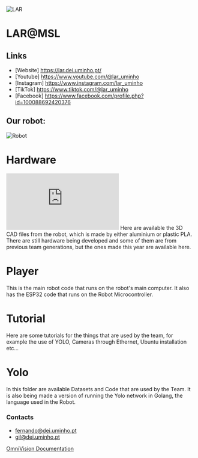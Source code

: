 ![LAR](https://github.com/MSL-LAR-MinhoTeam/2TDP/blob/main/Images/git_msl_lar%40msl.png)
# LAR@MSL

## Links
 - [Website] <https://lar.dei.uminho.pt/>
 - [Youtube] <https://www.youtube.com/@lar_uminho>
 - [Instagram] <https://www.instagram.com/lar_uminho>
 - [TikTok] <https://www.tiktok.com/@lar_uminho>
 - [Facebook] <https://www.facebook.com/profile.php?id=100088692420376>
 

## Our robot: 
![Robot](https://github.com/MSL-LAR-MinhoTeam/2TDP/blob/main/Images/photo_2023-02-28_14-06-29.jpg)

# Hardware
![Robot](https://github.com/josecomartins/OmniVision/blob/main/Hardware.pdf)
Here are available the 3D CAD files from the robot, which is made by either aluminium or plastic PLA. There are still hardware being developed and some of them are from previous team generations, but the ones made this year are available here.

# Player
This is the main robot code that runs on the robot's main computer. It also has the ESP32 code that runs on the Robot Microcontroller.

# Tutorial
Here are some tutorials for the things that are used by the team, for example the use of YOLO, Cameras through Ethernet, Ubuntu installation etc…

# Yolo
In this folder are available Datasets and Code that are used by the Team. It is also being made a version of running the Yolo network in Golang, the language used in the Robot.

### Contacts
 - <fernando@dei.uminho.pt>
 - <gil@dei.uminho.pt>


[OmniVision Documentation](https://htmlpreview.github.io/?https://github.com/josecomartins/OmniVision/blob/main/OmniVisionDoc/pkg/player/OmniVision_pkg/index.html#/bored)
